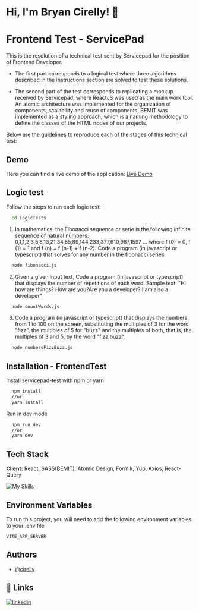 # Hi, I'm Bryan Cirelly! 👋


# Frontend Test - ServicePad

This is the resolution of a technical test sent by Servicepad for the position of Frontend Developer.
- The first part corresponds to a logical test where three algorithms described in the instructions section are solved to test these solutions.

- The second part of the test corresponds to replicating a mockup received by Servicepad, where ReactJS was used as the main work tool. An atomic architecture was implemented for the organization of components, scalability and reuse of components, BEMIT was implemented as a styling approach, which is a naming methodology to define the classes of the HTML nodes of our projects.

Below are the guidelines to reproduce each of the stages of this technical test:
## Demo

Here you can find a live demo of the application:
[Live Demo](https://servicepad-test.vercel.app/)


## Logic test

Follow the steps to run each logic test:

```bash
  cd LogicTests
```

1. In mathematics, the Fibonacci sequence or serie is the following infinite
sequence of natural numbers:
0,1,1,2,3,5,8,13,21,34,55,89,144,233,377,610,987,1597 ...
where f (0) = 0, f (1) = 1 and f (n) = f (n-1) + f (n-2).
Code a program (in javascript or typescript) that solves for any
number in the fibonacci series.

```bash
  node fibonacci.js
```

2. Given a given input text, Code a program (in javascript or typescript) that
displays the number of repetitions of each word.
Sample text: "Hi how are things? How are you?Are you a developer? I
am also a developer"

```bash
  node countWords.js
```

3. Code a program (in javascript or typescript) that displays the numbers from
1 to 100 on the screen, substituting the multiples of 3 for the word "fizz", the
multiples of 5 for "buzz" and the multiples of both, that is, the multiples of 3
and 5, by the word "fizz buzz".

```bash
  node numbersFizzBuzz.js
```
## Installation - FrontendTest

Install servicepad-test with npm or yarn

```bash
  npm install
  //or
  yarn install
```

Run in dev mode

```bash
  npm run dev
  //or
  yarn dev
```
## Tech Stack

**Client:** React, SASS(BEMIT), Atomic Design, Formik, Yup, Axios,
React-Query

[![My Skills](https://skills.thijs.gg/icons?i=react,scss,nodejs,figma,javascript,git,vite,&theme=light)](https://skills.thijs.gg)


## Environment Variables

To run this project, you will need to add the following environment variables to your .env file

`VITE_APP_SERVER`


## Authors

- [@cirelly](https://github.com/cirelly)


## 🔗 Links
[![linkedin](https://img.shields.io/badge/linkedin-0A66C2?style=for-the-badge&logo=linkedin&logoColor=white)](https://www.linkedin.com/in/bryancirelly/)
